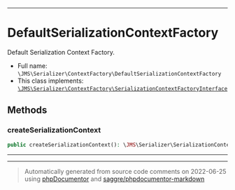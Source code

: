***

# DefaultSerializationContextFactory

Default Serialization Context Factory.



* Full name: `\JMS\Serializer\ContextFactory\DefaultSerializationContextFactory`
* This class implements:
[`\JMS\Serializer\ContextFactory\SerializationContextFactoryInterface`](./SerializationContextFactoryInterface.md)




## Methods


### createSerializationContext



```php
public createSerializationContext(): \JMS\Serializer\SerializationContext
```











***


***
> Automatically generated from source code comments on 2022-06-25 using [phpDocumentor](http://www.phpdoc.org/) and [saggre/phpdocumentor-markdown](https://github.com/Saggre/phpDocumentor-markdown)
